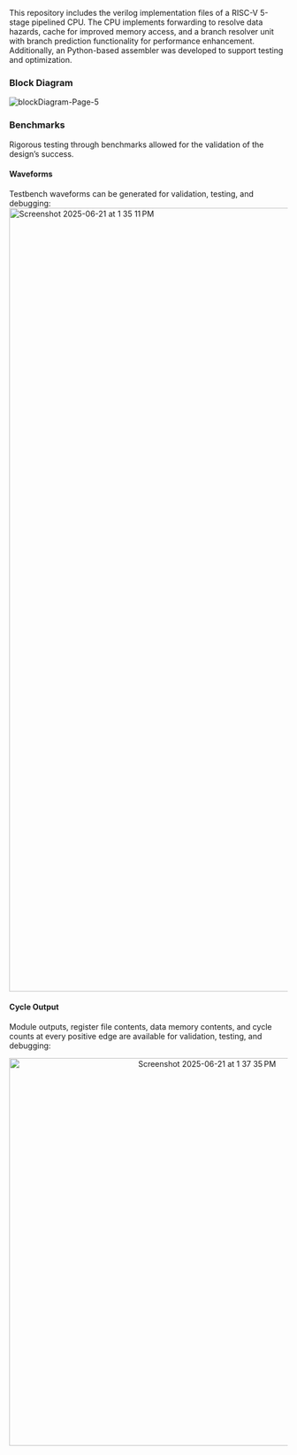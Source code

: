 This repository includes the verilog implementation files of a RISC-V 5-stage pipelined CPU. The CPU implements forwarding to resolve data hazards, cache for improved memory access, and a branch resolver unit with branch prediction functionality for performance enhancement. Additionally, an Python-based assembler was developed to support testing and optimization.

### Block Diagram
![blockDiagram-Page-5](https://github.com/user-attachments/assets/eb4d0ef3-fb5f-4f9f-b737-f221c561571c)

### Benchmarks
Rigorous testing through benchmarks allowed for the validation of the design’s success.

#### Waveforms
Testbench waveforms can be generated for validation, testing, and debugging:
<img width="1415" alt="Screenshot 2025-06-21 at 1 35 11 PM" src="https://github.com/user-attachments/assets/b8879263-55bb-45cc-b903-28570af261dd" />

#### Cycle Output
Module outputs, register file contents, data memory contents, and cycle counts at every positive edge are available for validation, testing, and debugging:
<div align="center">
<img width="700" alt="Screenshot 2025-06-21 at 1 37 35 PM" src="https://github.com/user-attachments/assets/137cec8a-eca3-4a57-bd71-20c9c2d6df05" />
</div>

